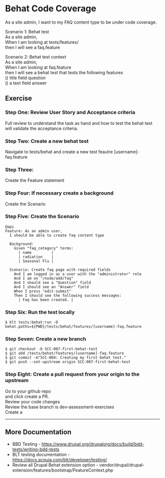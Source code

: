 # Behat Code Coverage

As a site admin, I want to my FAQ content type to be under code coverage. 

Scenario 1: Behat test \
As a site admin, \
When I am looking at tests/features/ \
then I will see a faq.feature

Scenario 2: Behat test context \
As a site admin, \
When I am looking at faq.feature \
then I will see a behat test that tests the following features \
() title field question \
() a text field answer


## Exercise 

### Step One: Review User Story and Acceptance criteria 
Full review to understand the task as hand and how to test the behat test will validate the acceptance criteria.  

### Step Two: Create a new behat test
Navigate to tests/behat and create a new test feautre [username]-faq.feature

### Step Three: 
Create the Feature statement 

### Step Four: If necessary create a background 
Create the Scenario 

### Step Five: Create the Scenario 
```
@api
Feature: As an admin user,
  I should be able to create faq content type

  Background:
    Given "faq_category" terms:
      | name         |
      | radiation    |
      | Seasonal Flu |

  Scenario: Create faq page with required fields
    And I am logged in as a user with the "administrator" role
    And I am on "/node/add/faq"
    And I should see a "Question" field
    And I should see an "Answer" field
    When I press "edit-submit"
    Then I should see the following success messages:
      | Faq has been created. |

```

### Step Six: Run the test locally
```
$ blt tests:behat:run -D behat.paths=${PWD}/tests/behat/features/[username]-faq.feature
```
### Step Seven: Create a new branch
```
$ git checkout -b SCC-007-first-behat-test
$ git add /tests/behat/features/[username]-faq.feature
$ git commit -m"SCC-004: Creating my first behat test."
$ git push --set-upstream origin SCC-007-first-behat-test
```

### Step Eight: Create a pull request from your origin to the upstream
Go to your github repo \
and click create a PR. \
Review your code changes \
Review the base branch is dev-assessment-exercises \
Create a  



--- 
## More Documentation 
* BBD Testing - https://www.drupal.org/drupalorg/docs/build/bdd-tests/writing-bdd-tests
* BLT testing documentation - https://docs.acquia.com/blt/developer/testing/
* Review all Drupal Behat extension option - vendor/drupal/drupal-extension/features/bootstrap/FeatureContext.php
